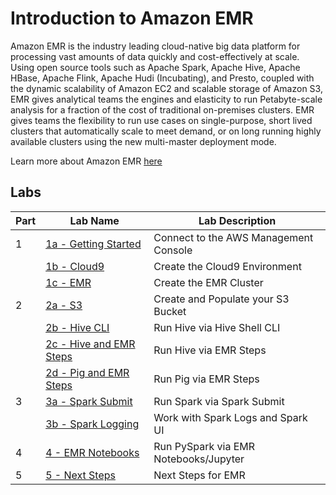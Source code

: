 # Introduction to Amazon EMR

Amazon EMR is the industry leading cloud-native big data platform for processing vast amounts of data quickly and cost-effectively at scale. Using open source tools such as Apache Spark, Apache Hive, Apache HBase, Apache Flink, Apache Hudi (Incubating), and Presto, coupled with the dynamic scalability of Amazon EC2 and scalable storage of Amazon S3, EMR gives analytical teams the engines and elasticity to run Petabyte-scale analysis for a fraction of the cost of traditional on-premises clusters. EMR gives teams the flexibility to run use cases on single-purpose, short lived clusters that automatically scale to meet demand, or on long running highly available clusters using the new multi-master deployment mode.

Learn more about Amazon EMR [here](https://aws.amazon.com/emr/)

## Labs
|Part |Lab Name |Lab Description |
|---- |---- | ----|
|1 |[1a - Getting Started](L1a-StartHere.md) |Connect to the AWS Management Console |
| |[1b - Cloud9](L1a-Cloud9.md) |Create the Cloud9 Environment |
| |[1c - EMR](L1a-EMRCreate.md) |Create the EMR Cluster |
|2 |[2a - S3](L2a-S3.md) |Create and Populate your S3 Bucket |
| |[2b - Hive CLI](L2b-HiveCLI.md) |Run Hive via Hive Shell CLI |
| |[2c - Hive and EMR Steps](L2c-HiveStep.md) |Run Hive via EMR Steps |
| |[2d - Pig and EMR Steps](L2d-PigStep.md) |Run Pig via EMR Steps |
|3 |[3a - Spark Submit](L3a-SparkSubmit.md) |Run Spark via Spark Submit |
| |[3b - Spark Logging](L3b-SparkMonitor.md) |Work with Spark Logs and Spark UI |
|4 |[4 - EMR Notebooks](L4a-Notebook.md) |Run PySpark via EMR Notebooks/Jupyter |
|5 |[5 - Next Steps](NextSteps.md) |Next Steps for EMR |




